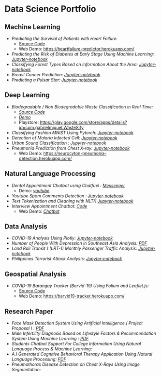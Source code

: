 # Data Science Portfolio

## Machine Learning

* *Predicting the Survival of Patients with Heart Failure:* 
     * [Source Code](https://github.com/gabbygab1233/Heart-Failure-Predictor-Application)
     * Web Demo: https://heartfailure-predictor.herokuapp.com/
* *Predicting the Risk of Diabetes at Early Stage Using Machine Learning:* *[Jupyter-notebook](https://www.kaggle.com/gabbygab/predicting-the-risk-of-diabetes?scriptVersionId=41350448)*
* *Classifying Forest Types Based on Information About the Area:* *[Jupyter-notebook](https://github.com/gabbygab1233/Data-Science-Portfolio/blob/master/Machine-learning/the-forest-zero-to-hero.ipynb)*
* *Breast Cancer Prediction:* *[Jupyter-notebook](https://github.com/gabbygab1233/Data-Science-Portfolio/blob/master/Machine-learning/breast-cancer-prediction-case-study.ipynb)*
* *Predicting a Pulsar Star:* *[Jupyter-notebook](https://github.com/gabbygab1233/Data-Science-Portfolio/blob/master/Machine-learning/i-see-stars.ipynb)*


## Deep Learning

* *Biodegradable / Non Biodegradable Waste Classification in Real Time:*    
     * *[Source Code](https://github.com/gabbygab1233/WasteSify)*
     * *[Demo](https://www.youtube.com/watch?v=uYddMWPaI8s&feature=youtu.be)*
     * Playstore: https://play.google.com/store/apps/details?id=com.gabrielmiguel.WasteSify
* *Classifying Fashion MNIST Using Pytorch:* *[Jupyter-notebook](https://github.com/gabbygab1233/Data-Science-Portfolio/blob/master/Deep-learning/Classifying_FashionMnist.ipynb)*
* *Detection of Malaria Infected Cell:* *[Jupyter-notebook](https://github.com/gabbygab1233/Data-Science-Portfolio/blob/master/Deep-learning/detection-of-malaria-infected-cell-fastai-v2.ipynb)*
* *Urban Sound Classification :* *[Jupyter-notebook](https://github.com/gabbygab1233/Data-Science-Portfolio/blob/master/Deep-learning/URBANSOUND%20CLASSIFICATION.ipynb)*
* *Pneumonia Prediction from Chest X-ray:* *[Jupyter-notebook](https://github.com/gabbygab1233/Data-Science-Portfolio/blob/master/Deep-learning/pneumonia-prediction-pytorch-fastai.ipynb)*
     * Web Demo: https://neurocyton-pneumonia-detection.herokuapp.com/

## Natural Language Processing

* *Dental Appointment Chatbot using Chatfuel :* *[Messenger](https://github.com/gabbygab1233/Data-Science-Portfolio/blob/master/Natural-language-process/youtube-spam-classifier.ipynb)*
    * Demo: *[youtube](https://www.youtube.com/watch?v=CjDTGozEY_Q&t=59s)*
* *Youtube Spam Comments Detection :* *[Jupyter-notebook](https://github.com/gabbygab1233/Data-Science-Portfolio/blob/master/Natural-language-process/youtube-spam-classifier.ipynb)*
* *Text Tokenization and Cleaning with NLTK* *[Jupyter-notebook](https://github.com/gabbygab1233/Data-Science-Portfolio/blob/master/Natural-language-process/Text%20tokenization%20and%20cleaning/Text%20Tokenization%20and%20Cleaning%20with%20NLTK.ipynb)*
* *Interview Appointment Chatbot:* *[Code](https://github.com/gabbygab1233/Data-Science-Portfolio/tree/master/Natural-language-process/Interview_Appointment_Chatbot)*
    * Web Demo: *[Chatbot](https://gabbygab1233.github.io/gabbiee/)*

## Data Analysis

* *COVID-19 Analysis Using Plotly:* *[Jupyter-notebook](https://www.kaggle.com/gabbygab/18-weeks-later)*
* *Number of People With Depression in Southeast Asia Analysis:* *[PDF](https://github.com/gabbygab1233/Data-Science-Portfolio/blob/master/Data-analysis/Data%20Analytics%20AlphaBeta.pdf)*
* *Land Rail Transit 1 (LRT-1) Monthly Passenger Traffic Analysis:* *[Jupyter-notebook](https://github.com/gabbygab1233/Data-Science-Portfolio/blob/master/Data-analysis/A-Train.ipynb)*
* *Philippines Terrorist Attack Analysis:* *[Jupyter-notebook](https://github.com/gabbygab1233/Data-Science-Portfolio/blob/master/Data-analysis/terrorism-in-the-philippines.ipynb)*

## Geospatial Analysis
* *COVID-19 Barangay Tracker (Barvid-19) Using Folium and Leaflet.js:* 
     * [Source Code](https://github.com/gabbygab1233/Barvid19)
     * Web Demo: https://barvid19-tracker.herokuapp.com/



## Research Paper

* *Face Mask Detection System Using Artificial Intelligence ( Project Proposal ) :* *[PDF](https://github.com/gabbygab1233/Data-Science-Portfolio/blob/master/Research-paper/Face-Mask-Detection-Project-Proposal.pdf)*
* *Male Infertility Diagnosis Based on Lifestyle Factors &  Recommendation System Using Machine Learning :* *[PDF](https://github.com/gabbygab1233/Data-Science-Portfolio/blob/master/Research-paper/Male%20Infertility%20Diagnosis%20%26%20Recommendation%20System%20%20Using%20Machine%20Learning.pdf)*
* *Students Chatbot Support For College Information Using Natural Language Process & Machine Learning:* 
* *A.I Generated Cognitive Behavioral Therapy Application Using Natural Language Processing:* *[PDF](https://github.com/gabbygab1233/Data-Science-Portfolio/blob/master/Research-paper/Artificial%20Intelligence%20Cognitive%20Behavioral%20Therapy%20Application%20Using%20Natural%20Language%20Processing.pdf)*
* *Pneumothorax Disease Detection on Chest X-Rays Using Image Segmentation:* 

